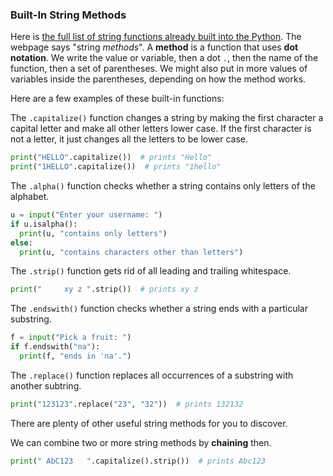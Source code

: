 
### Built-In String Methods

Here is [the full list of string functions already built into the Python](https://docs.python.org/3/library/stdtypes.html#string-methods). The webpage says "string *methods*". A **method** is a function that uses **dot notation**. We write the value or variable, then a dot `.`, then the name of the function, then a set of parentheses. We might also put in more values of variables inside the parentheses, depending on how the method works.

Here are a few examples of these built-in functions:

The `.capitalize()` function changes a string by making the first character a capital letter and make all other letters lower case. If the first character is not a letter, it just changes all the letters to be lower case.

```python
print("HELLO".capitalize())  # prints "Hello"
print("1HELLO".capitalize())  # prints "1hello"
```

The `.alpha()` function checks whether a string contains only letters of the alphabet.

```python
u = input("Enter your username: ")
if u.isalpha():
  print(u, "contains only letters")
else:
  print(u, "contains characters other than letters")
```

The `.strip()` function gets rid of all leading and trailing whitespace.

```python
print("     xy z ".strip())  # prints xy z
```

The `.endswith()` function checks whether a string ends with a particular substring.

```python
f = input("Pick a fruit: ")
if f.endswith("na"):
  print(f, "ends in 'na'.")

```

The `.replace()` function replaces all occurrences of a substring with another subtring.

```python
print("123123".replace("23", "32"))  # prints 132132

```

There are plenty of other useful string methods for you to discover.


We can combine two or more string methods by **chaining** then.

```python
print(" AbC123   ".capitalize().strip())  # prints Abc123
```
